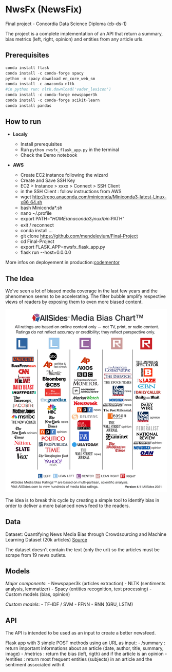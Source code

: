 # NwsFx (NewsFix) 
Final project - Concordia Data Science Diploma (cb-ds-1)

The project is a complete implementation of an API that return a summary, bias metrics (left, right, opinion) and entities from any article urls.

## Prerequisites
```python
conda install flask
conda install -c conda-forge spacy
python -m spacy download en_core_web_sm
conda install -c anaconda nltk
#in python run: nltk.download('vader_lexicon')
conda install -c conda-forge newspaper3k
conda install -c conda-forge scikit-learn
conda install pandas
```

## How to run
- **Localy**
    - Install prerequisites
    - Run `python nwsfx_flask_app.py` in the terminal
    - Check the Demo notebook

- **AWS**
    - Create EC2 instance following the wizard
    - Create and Save SSH Key
    - EC2 > Instance > xxxx > Connect > SSH Client
    - in the SSH Client : follow instructions from AWS
    - wget http://repo.anaconda.com/miniconda/Miniconda3-latest-Linux-x86_64.sh
    - bash Miniconda*.sh
    - nano ~/.profile
    - export PATH="$HOME/anaconda3_linux/bin:$PATH"
    - exit / reconnect
    - conda install ...
    - git clone https://github.com/mendelevium/Final-Project
    - cd Final-Project
    - export FLASK_APP=nwsfx_flask_app.py
    - flask run --host=0.0.0.0

More infos on deployement in production:[codementor](https://www.codementor.io/@jqn/deploy-a-flask-app-on-aws-ec2-13hp1ilqy2)

## The Idea

We've seen a lot of biased media coverage in the last few years and the phenomenon seems to be accelerating. The filter bubble amplify respective views of readers by exposing them to even more biased content.

![Media Bias](img/AllSidesMediaBiasChart-Version4.1.jpg)

The idea is to break this cycle by creating a simple tool to identify bias in order to deliver a more balanced news feed to the readers.

## Data

Dataset: Quantifying News Media Bias through Crowdsourcing and Machine Learning Dataset (20k articles) [Source](https://deepblue.lib.umich.edu/data/concern/data_sets/8w32r569d?locale=en)

The dataset doesn't contain the text (only the url) so the articles must be scrape from 19 news outlets.

## Models

*Major components*:
    - Newspaper3k (articles extraction)
    - NLTK (sentiments analysis, lemmatizer)
    - Spacy (entities recognition, text processing)
    - Custom models (bias, opinion)

*Custom models*:
    - TF-IDF / SVM
    - FFNN
    - RNN (GRU, LSTM)
    
## API

The API is intended to be used as an input to create a better newsfeed.

Flask app with 3 simple POST methods using an URL as input:
    - /summary : return important informations about an article (date, author, title, summary, image)
    - /metrics : return the bias (left, rigth) and if the article is an opinion
    - /entities : return most frequent entities (subjects) in an article and the sentiment associated with it

